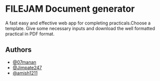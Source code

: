 
    
# FILEJAM Document generator

A fast easy and effective web app for completing practicals.Choose a template. Give some necessary inputs and download the well formatted practical in PDF format.


## Authors

- [@07manan](https://www.github.com/07manan)
- [@Jimpate247](https://www.github.com/Jimpate247)
- [@amish1211](https://www.github.com/amish1211)


  
